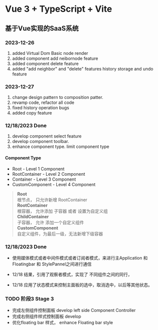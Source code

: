 # Vue 3 + TypeScript + Vite

## 基于Vue实现的SaaS系统

### 2023-12-26

1. added Virtual Dom Basic node render
2. added component add neibornode feature
3. added component delete feature
4. added "add neighbor" and "delete" features history storage and undo feature

### 2023-12-27

1. change design pattern to composition patter.
2. revamp code, refactor all code
3. fixed history operation bugs
4. added copy feature

### 12/18/2023  Done

1. develop component select feature
2. develop component toolbar.
3. enhance component type. limit component type

#### Component Type

- Root - Level 1 Component
- RootContainer - Level 2 Component
- Container - Level 3 Component
- CustomComponent - Level 4 Component

> **Root** <br>
> 根节点， 只允许新增 RootContainer <br>
> **RootContainer** <br>
> 根容器， 允许添加 子容器 或者 设置为自定义组<br>
> **ChildContainer** <br>
> 子容器， 允许 添加一个自定义组件<br>
> **CustomComponent**  <br>
> 自定义组件，为最后一级，无法新增下级容器

### 12/18/2023  Done

- 使用媒体模式或者中间件模式或者订阅者模式，来进行主Application 和 Floatingbar 和 StylePannel之间进行通信

- 12/18 结果，引用了观察者模式，实现了 不同组件之间的同行，
- 12/18 应用了状态模式来控制主面板的选中，取消选中，以后等其他状态。

### TODO 阶段3 Stage 3

- 完成左侧组件控制面板 develop left side Component Controller
- 完成右侧组件样式控制面板 develop
- 优化floating bar 样式， enhance Floating bar style
